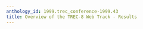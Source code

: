 ```yaml
---
anthology_id: 1999.trec_conference-1999.43
title: Overview of the TREC-8 Web Track - Results
---
```

